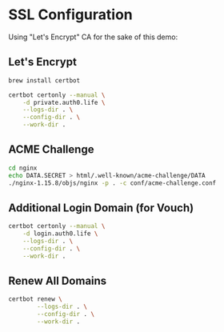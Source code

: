 SSL Configuration
=================
Using "Let's Encrypt" CA for the sake of this demo:

Let's Encrypt 
-------------

```bash
brew install certbot

certbot certonly --manual \
    -d private.auth0.life \
    --logs-dir . \
    --config-dir . \
    --work-dir .
```
 
ACME Challenge
--------------


```bash
cd nginx
echo DATA.SECRET > html/.well-known/acme-challenge/DATA
./nginx-1.15.8/objs/nginx -p . -c conf/acme-challenge.conf
```

Additional Login Domain (for Vouch)
-----------------------------------

```bash
certbot certonly --manual \
    -d login.auth0.life \
    --logs-dir . \
    --config-dir . \
    --work-dir .
```

Renew All Domains
-----------------

```bash
certbot renew \
        --logs-dir . \
        --config-dir . \
        --work-dir .
```

